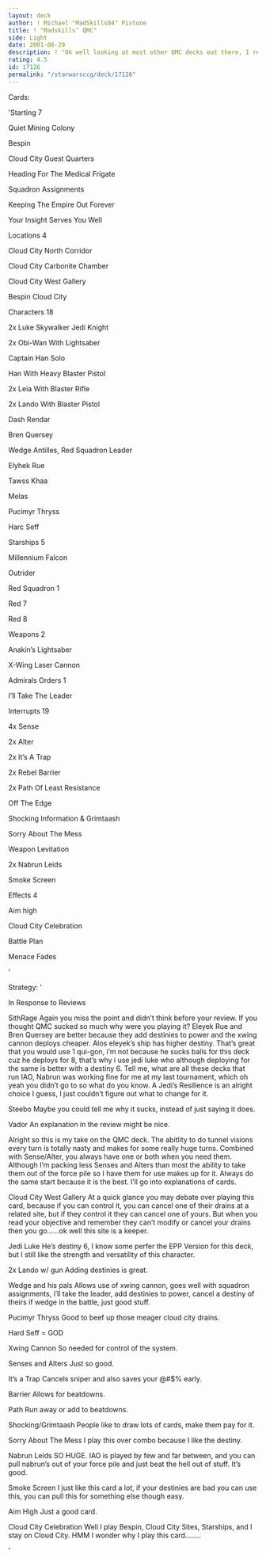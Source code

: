 ```yaml
---
layout: deck
author: ! Michael "MadSkills84" Pistone
title: ! "Madskills’ QMC"
side: Light
date: 2001-06-29
description: ! "Ok well looking at most other QMC decks out there, I realized they got burned bad by heavy SAC decks.  So I thought, why not fight fire with fire."
rating: 4.5
id: 17126
permalink: "/starwarsccg/deck/17126"
---
```

Cards: 

'Starting 7

Quiet Mining Colony

Bespin

Cloud City Guest Quarters

Heading For The Medical Frigate

Squadron Assignments

Keeping The Empire Out Forever

Your Insight Serves You Well


Locations 4

Cloud City North Corridor

Cloud City Carbonite Chamber

Cloud City West Gallery

Bespin Cloud City


Characters 18

2x Luke Skywalker Jedi Knight

2x Obi-Wan With Lightsaber

Captain Han Solo

Han With Heavy Blaster Pistol

2x Leia With Blaster Rifle

2x Lando With Blaster Pistol

Dash Rendar

Bren Quersey

Wedge Antilles, Red Squadron Leader

Elyhek Rue

Tawss Khaa

Melas

Pucimyr Thryss

Harc Seff


Starships 5

Millennium Falcon

Outrider

Red Squadron 1

Red 7

Red 8


Weapons 2

Anakin’s Lightsaber

X-Wing Laser Cannon


Admirals Orders 1

I’ll Take The Leader


Interrupts 19

4x Sense

2x Alter

2x It’s A Trap

2x Rebel Barrier

2x Path Of Least Resistance

Off The Edge

Shocking Information & Grimtaash

Sorry About The Mess

Weapon Levitation

2x Nabrun Leids

Smoke Screen


Effects 4

Aim high

Cloud City Celebration

Battle Plan

Menace Fades

'

Strategy: '

In Response to Reviews


SithRage  Again you miss the point and didn’t think before your review.  If you thought QMC sucked so much why were you playing it?  Eleyek Rue and Bren Quersey are better because they add destinies to power and the xwing cannon deploys cheaper.  Alos eleyek’s ship has higher destiny. That’s great that you would use 1 qui-gon, i’m not because he sucks balls for this deck cuz he deploys for 8, that’s why i use jedi luke who although deploying for the same is better with a destiny 6.  Tell me, what are all these decks that run IAO, Nabrun was working fine for me at my last tournament, which oh yeah you didn’t go to so what do you know.  A Jedi’s Resilience is an alright choice I guess, I just couldn’t figure out what to change for it.


Steebo  Maybe you could tell me why it sucks, instead of just saying it does.


Vador An explanation in the review might be nice.



Alright so this is my take on the QMC deck.  The abitlity to do tunnel visions every turn is totally nasty and makes for some really huge turns.  Combined with Sense/Alter, you always have one or both when you need them.  Although I’m packing less Senses and Alters than most the ability to take them out of the force pile so I have them for use makes up for it.  Always do the same start because it is the best.  I’ll go into explanations of cards.


Cloud City West Gallery  At a quick glance you may debate over playing this card, because if you can control it, you can cancel one of their drains at a related site, but if they control it they can cancel one of yours.  But when you read your objective and remember they can’t modify or cancel your drains then you go......ok well this site is a keeper.


Jedi Luke He’s destiny 6, I know some perfer the EPP Version for this deck, but I still like the strength and versatility of this character.


2x Lando w/ gun Adding destinies is great.


Wedge and his pals Allows use of xwing cannon, goes well with squadron assignments, i’ll take the leader, add destinies to power, cancel a destiny of theirs if wedge in the battle, just good stuff.


Pucimyr Thryss Good to beef up those meager cloud city drains.


Hard Seff = GOD


Xwing Cannon So needed for control of the system.


Senses and Alters Just so good.


It’s a Trap Cancels sniper and also saves your @#$% early.


Barrier Allows for beatdowns.


Path Run away or add to beatdowns.


Shocking/Grimtaash People like to draw lots of cards, make them pay for it.


Sorry About The Mess I play this over combo because I like the destiny.


Nabrun Leids SO HUGE.  IAO is played by few and far between, and you can pull nabrun’s out of your force pile and just beat the hell out of stuff.  It’s good.


Smoke Screen I just like this card a lot, if your destinies are bad you can use this, you can pull this for something else though easy.


Aim High Just a good card.


Cloud City Celebration Well I play Bespin, Cloud City Sites, Starships, and I stay on Cloud City. HMM I wonder why I play this card........






'
